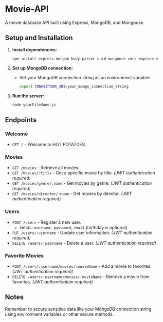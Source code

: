 # Movie-API

A movie database API built using Express, MongoDB, and Mongoose.

## Setup and Installation

1. **Install dependencies:**
    ```bash
    npm install express morgan body-parser uuid mongoose cors express-validator passport
    ```

2. **Set up MongoDB connection:**
    - Set your MongoDB connection string as an environment variable:
        ```bash
        export CONNECTION_URI=your_mongo_connection_string
        ```

3. **Run the server:**
    ```bash
    node yourFileName.js
    ```

## Endpoints

### Welcome

- `GET /` - Welcome to HOT POTATOES.

### Movies

- `GET /movies` - Retrieve all movies.
- `GET /movies/:title` - Get a specific movie by title. *(JWT authentication required)*
- `GET /movies/genre/:name` - Get movies by genre. *(JWT authentication required)*
- `GET /movies/director/:name` - Get movies by director. *(JWT authentication required)*

### Users

- `POST /users` - Register a new user. 
    - Fields: `username`, `password`, `email` (birthday is optional)
- `PUT /users/:username` - Update user information. *(JWT authentication required)*
- `DELETE /users/:username` - Delete a user. *(JWT authentication required)*

### Favorite Movies

- `POST /users/:username/movies/:movieName` - Add a movie to favorites. *(JWT authentication required)*
- `DELETE /users/:username/movies/:movieName` - Remove a movie from favorites. *(JWT authentication required)*

## Notes

Remember to secure sensitive data like your MongoDB connection string using environment variables or other secure methods.
